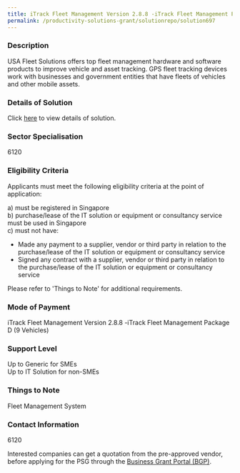 ```yaml
---
title: iTrack Fleet Management Version 2.8.8 -iTrack Fleet Management Package D (9 Vehicles)
permalink: /productivity-solutions-grant/solutionrepo/solution697
---
```


### Description

USA Fleet Solutions offers top fleet management hardware and software products to improve vehicle and asset tracking. GPS fleet tracking devices work with businesses and government entities that have fleets of vehicles and other mobile assets.

### Details of Solution

Click <a href='Pivotal Pte Ltd' target='_blank' rel='noopener'>here</a> to view details of solution.

### Sector Specialisation

 6120 

### Eligibility Criteria

Applicants must meet the following eligibility criteria at the point of application:

a) must be registered in Singapore <br>
b) purchase/lease of the IT solution or equipment or consultancy service must be used in Singapore <br>
c) must not have:
- Made any payment to a supplier, vendor or third party in relation to the purchase/lease of the IT solution or equipment or consultancy service
- Signed any contract with a supplier, vendor or third party in relation to the purchase/lease of the IT solution or equipment or consultancy service

Please refer to 'Things to Note' for additional requirements.

### Mode of Payment
iTrack Fleet Management Version 2.8.8 -iTrack Fleet Management Package D (9 Vehicles)

### Support Level
Up to Generic for SMEs <br>
Up to IT Solution for non-SMEs

### Things to Note
Fleet Management System

### Contact Information
6120

Interested companies can get a quotation from the pre-approved vendor, before applying for the PSG through the <a target='_blank' rel='noopener' href='https://www.businessgrants.gov.sg/'>Business Grant Portal (BGP)</a>.

